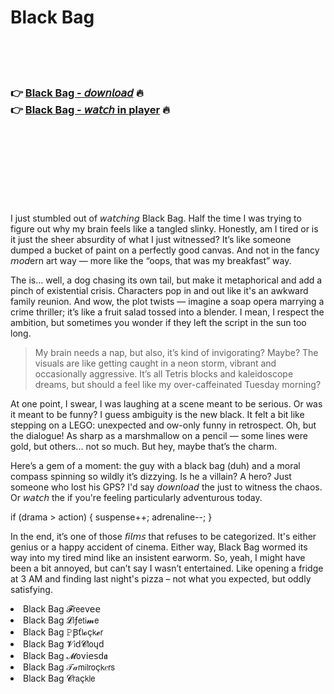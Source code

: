 <h1>Black Bag</h1>

<br><br><br>

<h3>👉 <a href="https://Daryls-tesrunadig1981.github.io/lepgiwzeaa/">Black Bag - 𝘥𝘰𝘸𝘯𝘭𝘰𝘢𝘥</a> 🔥<br>
👉 <a href="https://Daryls-tesrunadig1981.github.io/lepgiwzeaa/">Black Bag - 𝘸𝘢𝘵𝘤𝘩 in player</a> 🔥
</h3>



<br><br><br><br><br><br><br>


I just stumbled out of 𝘸𝘢𝘵𝘤𝘩𝘪𝘯𝘨 Black Bag. Half the time I was trying to figure out why my brain feels like a tangled slinky. Honestly, am I tired or is it just the sheer absurdity of what I just witnessed? It’s like someone dumped a bucket of paint on a perfectly good canvas. And not in the fancy 𝘮𝘰𝘥ern art way — more like the “oops, that was my breakfast” way.

The   is... well, a dog chasing its own tail, but make it metaphorical and add a pinch of existential crisis. Characters pop in and out like it's an awkward family reunion. And wow, the plot twists — imagine a soap opera marrying a crime thriller; it’s like a fruit salad tossed into a blender. I mean, I respect the ambition, but sometimes you wonder if they left the script in the sun too long.

> My brain needs a nap, but also, it’s kind of invigorating? Maybe? The visuals are like getting caught in a neon storm, vibrant and occasionally aggressive. It’s all Tetris blocks and kaleidoscope dreams, but should a   feel like my over-caffeinated Tuesday morning?

At one point, I swear, I was laughing at a scene meant to be serious. Or was it meant to be funny? I guess ambiguity is the new black. It felt a bit like stepping on a LEGO: unexpected and ow-only funny in retrospect. Oh, but the dialogue! As sharp as a marshmallow on a pencil — some lines were gold, but others... not so much. But hey, maybe that’s the charm.

Here’s a gem of a moment: the guy with a black bag (duh) and a moral compass spinning so wildly it’s dizzying. Is he a villain? A hero? Just someone who lost his GPS? I'd say 𝘥𝘰𝘸𝘯𝘭𝘰𝘢𝘥 the   just to witness the chaos. Or 𝘸𝘢𝘵𝘤𝘩 the   if you're feeling particularly adventurous today.

if (drama > action) {
    suspense++;
    adrenaline--;
}

In the end, it’s one of those 𝘧𝘪𝘭𝘮𝘴 that refuses to be categorized. It's either genius or a happy accident of cinema. Either way, Black Bag wormed its way into my tired mind like an insistent earworm. So, yeah, I might have been a bit annoyed, but can’t say I wasn’t entertained. Like opening a fridge at 3 AM and finding last night's pizza – not what you expected, but oddly satisfying.

<li>Black Bag 𝓕𝗋𝖾𝖾ν𝖾𝖾</li>
<li>Black Bag 𝓛𝗂ƒ𝖾𝗍𝗂𝓶𝖾</li>
<li>Black Bag 𝙿Ꞵť𝗅𝓸ç𝗄𝓮𝗋</li>
<li>Black Bag 𝓥𝗂ԁ𝓒𝗅𝗈ųԁ</li>
<li>Black Bag 𝓜𝗈ν𝗂𝖾𝗌ԁ𝖆</li>
<li>Black Bag 𝒯𝒶𝗆𝗂𝗅𝗋𝗈ç𝗄𝑒𝗋𝗌</li>
<li>Black Bag 𝓒𝗋𝖺ç𝗄𝗅𝖾</li>
